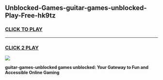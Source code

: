 
## Unblocked-Games-guitar-games-unblocked-Play-Free-hk9tz
<h3>
<a href="https://premium76.site?title=guitar-games-unblocked&ref=22A">CLICK TO PLAY</a></h3>
<hr>

<h3>
<a href="https://premium76.site?title=guitar-games-unblocked&ref=22A">CLICK 2 PLAY</a>
  
</h3>

<a href="https://premium76.site?title=guitar-games-unblocked&ref=22A"><img src="https://clearcache.store/games.png"></a>


**guitar-games-unblocked games unblocked: Your Gateway to Fun and Accessible Online Gaming**
